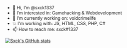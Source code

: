 - 👋 Hi, I’m @sxck1337
- 👀 I’m interested in: Gamehacking & Webdevelopment
- 🌱 I’m currently working on: voidcrimelife
- 💥 I'm working with: JS, HTML, CSS, PHP, C#
- 📫 How to reach me: sxck#1337

[![Sxck's GitHub stats](https://github-readme-stats.vercel.app/api?username=sxck1337)](https://github.com/anuraghazra/github-readme-stats)

